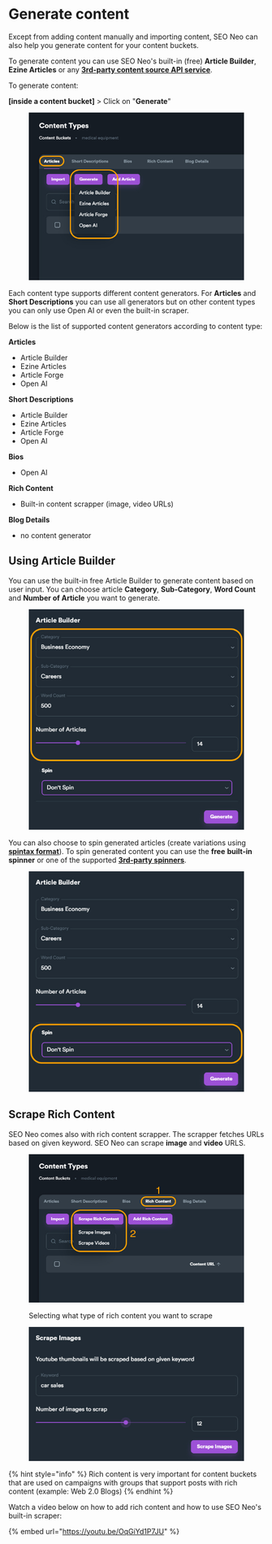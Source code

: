 # Generate content

Except from adding content manually and importing content, SEO Neo can also help you generate content for your content buckets.

To generate content you can use SEO Neo's built-in (free) **Article Builder**, **Ezine Articles** or any [**3rd-party content source API service**](../settings/third-party-api.md#content-source).

To generate content:

**\[inside a content bucket]** > Click on "**Generate**"

<figure><img src="../../.gitbook/assets/content buckets - articles generate.jpg" alt=""><figcaption></figcaption></figure>

Each content type supports different content generators.  For **Articles** and **Short Descriptions** you can use all generators but on other content types you can only use Open AI or even the built-in scraper.

Below is the list of supported content generators according to content type:&#x20;

**Articles**

* Article Builder
* Ezine Articles
* Article Forge
* Open AI

**Short Descriptions**

* Article Builder
* Ezine Articles
* Article Forge
* Open AI

**Bios**

* Open AI

**Rich Content**

* Built-in content scrapper (image, video URLs)

**Blog Details**

* no content generator



## Using Article Builder

You can use the built-in free Article Builder to generate content based on user input. You can choose article **Category**, **Sub-Category**, **Word Count** and **Number of Article** you want to generate.

<figure><img src="../../.gitbook/assets/article builder.jpg" alt=""><figcaption></figcaption></figure>

You can also choose to spin generated articles (create variations using [**spintax format**](../../additional-information/glossary/spintax-format.md)). To spin generated content you can use the **free** **built-in spinner** or one of the supported [**3rd-party spinners**](../settings/third-party-api.md#spinner).

<figure><img src="../../.gitbook/assets/article builder - spin.jpg" alt=""><figcaption></figcaption></figure>

## Scrape Rich Content

SEO Neo comes also with rich content scrapper. The scrapper fetches URLs based on given keyword. SEO Neo can scrape **image** and **video** URLS.

<figure><img src="../../.gitbook/assets/scrape rich content 2.jpg" alt=""><figcaption><p>Selecting what type of rich content you want to scrape</p></figcaption></figure>

<figure><img src="../../.gitbook/assets/scrape images 2.jpg" alt=""><figcaption></figcaption></figure>

{% hint style="info" %}
Rich content is very important for content buckets that are used on campaigns with groups that support posts with rich content (example: Web 2.0 Blogs)
{% endhint %}

Watch a video below on how to add rich content and how to use SEO Neo's built-in scraper:

{% embed url="https://youtu.be/OqGiYd1P7JU" %}
